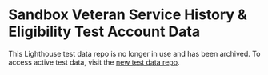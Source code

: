 # Sandbox Veteran Service History & Eligibility Test Account Data

This Lighthouse test data repo is no longer in use and has been archived. To access active test data, visit the [new test data repo](https://developer.va.gov/explore/api/veteran-service-history-and-eligibility/test-users).
